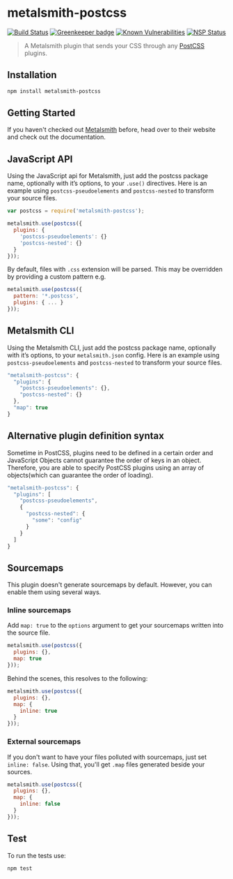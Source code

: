 # metalsmith-postcss

[![Build Status](https://travis-ci.org/axa-ch/metalsmith-postcss.svg?branch=master)](https://travis-ci.org/axa-ch/metalsmith-postcss)
[![Greenkeeper badge](https://badges.greenkeeper.io/axa-ch/metalsmith-postcss.svg)](https://greenkeeper.io/)
[![Known Vulnerabilities](https://snyk.io/test/github/axa-ch/metalsmith-postcss/badge.svg)](https://snyk.io/test/github/axa-ch/metalsmith-postcss)
[![NSP Status](https://nodesecurity.io/orgs/axa-ch/projects/394d1209-83a5-48f4-ae04-19dde4db3763/badge)](https://nodesecurity.io/orgs/axa-ch/projects/394d1209-83a5-48f4-ae04-19dde4db3763)

> A Metalsmith plugin that sends your CSS
> through any [PostCSS](https://github.com/postcss/postcss) plugins.

## Installation

```sh
npm install metalsmith-postcss
```

## Getting Started

If you haven't checked out [Metalsmith](http://metalsmith.io/) before,
head over to their website and check out the documentation.

## JavaScript API

Using the JavaScript api for Metalsmith,
just add the postcss package name, optionally with it’s
options, to your `.use()` directives. Here is an example
using `postcss-pseudoelements` and `postcss-nested` to
transform your source files.

```js
var postcss = require('metalsmith-postcss');

metalsmith.use(postcss({
  plugins: {
    'postcss-pseudoelements': {}
    'postcss-nested': {}
  }
}));
```

By default, files with `.css` extension will be parsed. This may be overridden
by providing a custom pattern e.g.

```js
metalsmith.use(postcss({
  pattern: '*.postcss',
  plugins: { ... }
}));
```

## Metalsmith CLI

Using the Metalsmith CLI, just add the postcss package name,
optionally with it’s options, to your `metalsmith.json` config.
Here is an example using `postcss-pseudoelements` and `postcss-nested`
to transform your source files.

```js
"metalsmith-postcss": {
  "plugins": {
    "postcss-pseudoelements": {},
    "postcss-nested": {}
  },
  "map": true
}
```

## Alternative plugin definition syntax

Sometime in PostCSS, plugins need to be defined in a certain order and JavaScript
Objects cannot guarantee the order of keys in an object. Therefore, you are able
to specify PostCSS plugins using an array of objects(which can guarantee the order
  of loading).

```js
"metalsmith-postcss": {
  "plugins": [
    "postcss-pseudoelements",
    {
      "postcss-nested": {
        "some": "config"
      }
    }
  ]
}
```

## Sourcemaps

This plugin doesn't generate sourcemaps by default. However, you
can enable them using several ways.

### Inline sourcemaps

Add `map: true` to the `options` argument to get your
sourcemaps written into the source file.

```js
metalsmith.use(postcss({
  plugins: {},
  map: true
}));
```

Behind the scenes, this resolves to the following:

```js
metalsmith.use(postcss({
  plugins: {},
  map: {
    inline: true
  }
}));
```

### External sourcemaps

If you don't want to have your files polluted with sourcemaps,
just set `inline: false`. Using that, you'll get `.map` files
generated beside your sources.

```js
metalsmith.use(postcss({
  plugins: {},
  map: {
    inline: false
  }
}));
```

## Test

To run the tests use:

```sh
npm test
```
